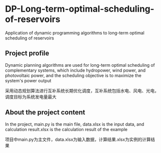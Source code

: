 # DP-Long-term-optimal-scheduling-of-reservoirs
Application of dynamic programming algorithms to long-term optimal scheduling of reservoirs
## Project profile
Dynamic planning algorithms are used for long-term optimal scheduling of complementary systems, which include hydropower, wind power, and photovoltaic power, and the scheduling objective is to maximize the system's power output

采用动态规划算法进行互补系统长期优化调度，互补系统包括水电、风电、光电，调度目标为系统发电量最大
## About the project content
In the project, main.py is the main file, data.xlsx is the input data, and calculation result.xlsx is the calculation result of the example

项目中main.py为主文件，data.xlsx为输入数据，计算结果.xlsx为实例的计算结果

